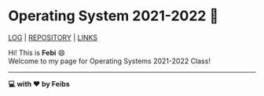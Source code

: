 # Operating System 2021-2022 :space_invader:
[LOG](TXT/mylog.txt) | [REPOSITORY](https://github.com/Feibs/os212) | [LINKS](LINKS/)

Hi! This is __Febi__ :smile:  
Welcome to my page for Operating Systems 2021-2022 Class!  

---  

__:computer: with :hearts: by Feibs__
